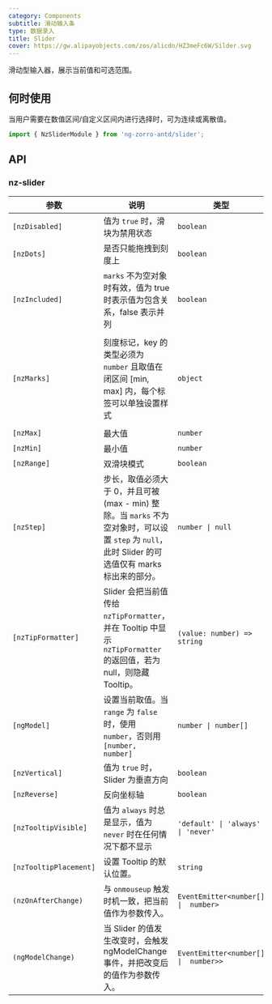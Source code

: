 ```yaml
---
category: Components
subtitle: 滑动输入条
type: 数据录入
title: Slider
cover: https://gw.alipayobjects.com/zos/alicdn/HZ3meFc6W/Silder.svg
---
```


滑动型输入器，展示当前值和可选范围。

## 何时使用

当用户需要在数值区间/自定义区间内进行选择时，可为连续或离散值。

```ts
import { NzSliderModule } from 'ng-zorro-antd/slider';
```

## API

### nz-slider

| 参数 | 说明 | 类型 | 默认值 |
| --- | --- | --- | --- |
| `[nzDisabled]` | 值为 `true` 时，滑块为禁用状态 | `boolean` | `false` |
| `[nzDots]` | 是否只能拖拽到刻度上 | `boolean` | `false` |
| `[nzIncluded]` | `marks` 不为空对象时有效，值为 true 时表示值为包含关系，false 表示并列 | `boolean` | `true` |
| `[nzMarks]` | 刻度标记，key 的类型必须为 `number` 且取值在闭区间 [min, max] 内，每个标签可以单独设置样式 | `object` | { number: string/HTML } or { number: { style: object, label: string/HTML } } |
| `[nzMax]` | 最大值 | `number` | `100` |
| `[nzMin]` | 最小值 | `number` | `0` |
| `[nzRange]` | 双滑块模式 | `boolean` | `false` |
| `[nzStep]` | 步长，取值必须大于 0，并且可被 (max - min) 整除。当 `marks` 不为空对象时，可以设置 `step` 为 `null`，此时 Slider 的可选值仅有 marks 标出来的部分。 | `number \| null` | `1` |
| `[nzTipFormatter]` | Slider 会把当前值传给 `nzTipFormatter`，并在 Tooltip 中显示 `nzTipFormatter` 的返回值，若为 null，则隐藏 Tooltip。 | `(value: number) => string` | - |
| `[ngModel]` | 设置当前取值。当 `range` 为 `false` 时，使用 `number`，否则用 `[number, number]` | `number \| number[]` | - |
| `[nzVertical]` | 值为 `true` 时，Slider 为垂直方向 | `boolean` | `false` |
| `[nzReverse]` | 反向坐标轴 | `boolean` | `false` |
| `[nzTooltipVisible]` | 值为 `always` 时总是显示，值为 `never` 时在任何情况下都不显示 | `'default' \| 'always' \| 'never'` | `default` |
| `[nzTooltipPlacement]` | 设置 Tooltip 的默认位置。 | `string` | |
| `(nzOnAfterChange)` | 与 `onmouseup` 触发时机一致，把当前值作为参数传入。 | `EventEmitter<number[]  \|  number>` | - |
| `(ngModelChange)` | 当 Slider 的值发生改变时，会触发 ngModelChange 事件，并把改变后的值作为参数传入。 | `EventEmitter<number[]  \|  number>>` | - |
